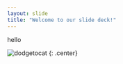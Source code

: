 ```yaml
---
layout: slide
title: "Welcome to our slide deck!"
---
```


hello

![dodgetocat](https://octodex.github.com/images/dodgetocat_v2.png)
{: .center}
